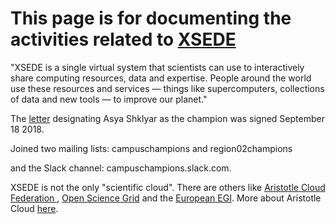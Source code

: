 # This page is for documenting the activities related to [XSEDE](https://www.xsede.org/)


"XSEDE is a single virtual system that scientists can use to interactively share computing resources, data and expertise. People around the world use these resources and services — things like supercomputers, collections of data and new tools — to improve our planet."


The [letter](https://github.com/Pomona-ITS/hpc/blob/master/projects/XSEDE/Pomona%20College%20Champion%20Signed.pdf) designating Asya Shklyar as the champion was signed September 18 2018.


Joined two mailing lists: campuschampions and region02champions


and the Slack channel: campuschampions.slack.com.


XSEDE is not the only "scientific cloud". There are others like [Aristotle Cloud Federation ](https://www.cac.cornell.edu/about/news/aristotle.aspx), [Open Science Grid]() and the [European EGI](https://www.egi.eu/). More about Aristotle Cloud [here](https://federatedcloud.org).
